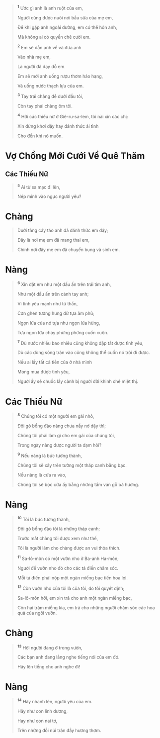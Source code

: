 > <sup><b>1</b></sup> Ước gì anh là anh ruột của em,
>
> Người cùng được nuôi nơi bầu sữa của mẹ em,
>
> Để khi gặp anh ngoài đường, em có thể hôn anh,
>
> Mà không ai có quyền chê cười em.
>
> <sup><b>2</b></sup> Em sẽ dẫn anh về và đưa anh
>
> Vào nhà mẹ em,
>
> Là người đã dạy dỗ em.
>
> Em sẽ mời anh uống rượu thơm hảo hạng,
>
> Và uống nước thạch lựu của em.
>
> <sup><b>3</b></sup> Tay trái chàng để dưới đầu tôi,
>
> Còn tay phải chàng ôm tôi.
>
> <sup><b>4</b></sup> Hỡi các thiếu nữ ở Giê-ru-sa-lem, tôi nài xin các chị:
>
> Xin đừng khơi dậy hay đánh thức ái tình
>
> Cho đến khi nó muốn.

# Vợ Chồng Mới Cưới Về Quê Thăm

## Các Thiếu Nữ

> <sup><b>5</b></sup> Ai từ sa mạc đi lên,
>
> Nép mình vào ngực người yêu?

# Chàng

> Dưới tàng cây táo anh đã đánh thức em dậy;
>
> Đây là nơi mẹ em đã mang thai em,
>
> Chính nơi đây mẹ em đã chuyển bụng và sinh em.

# Nàng

> <sup><b>6</b></sup> Xin đặt em như một dấu ấn trên trái tim anh,
>
> Như một dấu ấn trên cánh tay anh;
>
> Vì tình yêu mạnh như tử thần,
>
> Cơn ghen tương hung dữ tựa âm phủ;
>
> Ngọn lửa của nó tựa như ngọn lửa hừng,
>
> Tựa ngọn lửa cháy phừng phừng cuồn cuộn.
>
> <sup><b>7</b></sup> Dù nước nhiều bao nhiêu cũng không dập tắt được tình yêu,
>
> Dù các dòng sông tràn vào cũng không thể cuốn nó trôi đi được.
>
> Nếu ai lấy tất cả tiền của ở nhà mình
>
> Mong mua được tình yêu,
>
> Người ấy sẽ chuốc lấy cảnh bị người đời khinh chê miệt thị.

# Các Thiếu Nữ

> <sup><b>8</b></sup> Chúng tôi có một người em gái nhỏ,
>
> Đôi gò bồng đảo nàng chưa nẩy nở dậy thì;
>
> Chúng tôi phải làm gì cho em gái của chúng tôi,
>
> Trong ngày nàng được người ta dạm hỏi?
>
> <sup><b>9</b></sup> Nếu nàng là bức tường thành,
>
> Chúng tôi sẽ xây trên tường một tháp canh bằng bạc.
>
> Nếu nàng là cửa ra vào,
>
> Chúng tôi sẽ bọc cửa ấy bằng những tấm ván gỗ bá hương.

# Nàng

> <sup><b>10</b></sup> Tôi là bức tường thành,
>
> Đôi gò bồng đảo tôi là những tháp canh;
>
> Trước mắt chàng tôi được xem như thế,
>
> Tôi là người làm cho chàng được an vui thỏa thích.
>
> <sup><b>11</b></sup> Sa-lô-môn có một vườn nho ở Ba-anh Ha-môn;
>
> Người để vườn nho đó cho các tá điền chăm sóc.
>
> Mỗi tá điền phải nộp một ngàn miếng bạc tiền hoa lợi.
>
> <sup><b>12</b></sup> Còn vườn nho của tôi là của tôi, do tôi quyết định;
>
> Sa-lô-môn hỡi, em xin trả cho anh một ngàn miếng bạc,
>
> Còn hai trăm miếng kia, em trả cho những người chăm sóc các hoa quả của ngôi vườn.

# Chàng

> <sup><b>13</b></sup> Hỡi người đang ở trong vườn,
>
> Các bạn anh đang lắng nghe tiếng nói của em đó.
>
> Hãy lên tiếng cho anh nghe đi!

# Nàng

> <sup><b>14</b></sup> Hãy nhanh lên, người yêu của em.
>
> Hãy như con linh dương,
>
> Hay như con nai tơ,
>
> Trên những đồi núi tràn đầy hương thơm.